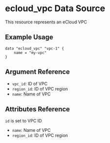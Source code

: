 # ecloud_vpc Data Source

This resource represents an eCloud VPC

## Example Usage

```hcl
data "ecloud_vpc" "vpc-1" {
    name = "my-vpc"
}
```

## Argument Reference

- `vpc_id`: ID of VPC
- `region_id`: ID of VPC region
- `name`: Name of VPC

## Attributes Reference

`id` is set to VPC ID

- `name`: Name of VPC
- `region_id`: ID of VPC region